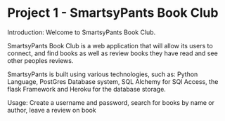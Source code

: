 # Project 1 - SmartsyPants Book Club
Introduction: 
Welcome to SmartsyPants Book Club.

SmartsyPants Book Club is a web application that will allow its users to connect,
 and find books as well as review books they have read and see other peoples reviews.
 
 SmartsyPants is built using various technologies, such as: Python Language, PostGres Database system, 
 SQL Alchemy for SQl Access, the flask Framework and Heroku for the database storage.
 
 Usage:
 Create a username and password, search for books by name or author, leave a review on book

